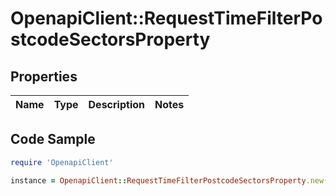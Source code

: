 # OpenapiClient::RequestTimeFilterPostcodeSectorsProperty

## Properties

Name | Type | Description | Notes
------------ | ------------- | ------------- | -------------

## Code Sample

```ruby
require 'OpenapiClient'

instance = OpenapiClient::RequestTimeFilterPostcodeSectorsProperty.new()
```


